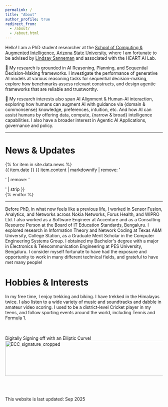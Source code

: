 ```yaml
---
permalink: /
title: "About"
author_profile: true
redirect_from: 
  - /about/
  - /about.html
---
```


Hello! I am a PhD student researcher at the [School of Computing & Augmented Intelligence, Arizona State University](https://scai.engineering.asu.edu/), where I am fortunate to be advised by [Lindsay Sanneman](https://www.lindsaysanneman.com) and associated with the HEART AI Lab.

🔬 My research is grounded in AI Reasoning, Planning, and Sequential Decision-Making frameworks. I investigate the performance of generative AI models at various reasoning tasks for sequential decision-making, explore how benchmarks assess relevant constructs, and design agentic frameworks that are reliable and trustworthy.

🤖 My research interests also span AI Alignment & Human-AI interaction, exploring how humans can augment AI with guidance via {domain & commonsense} knowledge, preferences, intuition, etc. And how AI can assist humans by offering data, compute, {narrow & broad} intelligence capabilities. I also have a broader interest in Agentic AI Applications, governance and policy. 

---

<div class="news-section">
<h1>News & Updates</h1>
<div class="news-container">
{% for item in site.data.news %}
<div class="news-item">
<span class="news-date">{{ item.date }}</span>
<span class="news-content">{{ item.content | markdownify | remove: '<p>' | remove: '</p>' | strip }}</span>
</div>
{% endfor %}
</div>
</div>

---

Before PhD, in what now feels like a previous life, I worked in Sensor Fusion, Analytics, and Networks across Nokia Networks, Forus Health, and WIPRO Ltd. I also worked as a Software Engineer at Accenture and as a Consulting Resource Person at the Board of IT Education Standards, Bengaluru. I explored research in Information Theory and Network Coding at Texas A&M University, College Station, as a Graduate Merit Scholar in the Computer Engineering Systems Group. I obtained my Bachelor's degree with a major in Electronics & Telecommunication Engineering at PES University, Bengaluru. I consider myself fortunate to have had the exposure and opportunity to work in many different technical fields, and grateful to have met many people!


# Hobbies & Interests
In my free time, I enjoy trekking and biking. I have trekked in the Himalayas twice. I also listen to a wide variety of music and soundtracks and dabble in amateur video scoring. I used to be a district-level Cricket player in my teens, and follow sporting events around the world, including Tennis and Formula 1.

<br>
<br>

<div style="text-align: left;">
    Digitally Signing off with an Elliptic Curve!
</div>

<img width="1147" height="112" alt="ECC_signature_cropped" src="https://github.com/user-attachments/assets/996d8bf4-874d-4c9b-b0db-35ca7b309d2e" />

<br>
<br>
<br>
<br>



This website is last updated: Sep 2025
